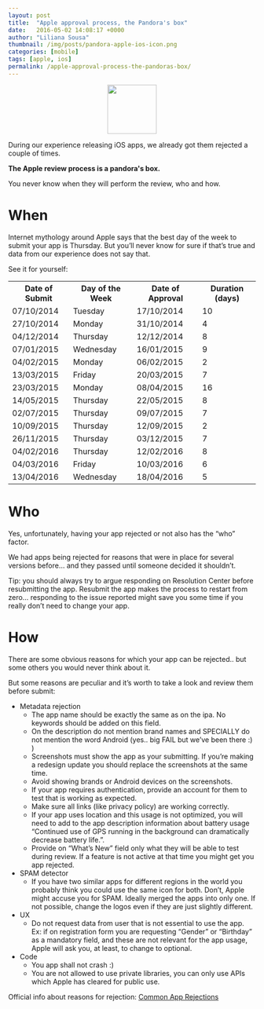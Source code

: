 ```yaml
---
layout: post
title:  "Apple approval process, the Pandora's box"
date:   2016-05-02 14:08:17 +0000
author: "Liliana Sousa"
thumbnail: /img/posts/pandora-apple-ios-icon.png
categories: [mobile]
tags: [apple, ios]
permalink: /apple-approval-process-the-pandoras-box/
---
```



<center>
	<img src="/img/posts/pandora-apple-ios-icon.png" style="width: 100px" />
</center>


During our experience releasing iOS apps, we already got them rejected a couple of times.    

**The Apple review process is a pandora's box.**    

You never know when they will perform the review, who and how.    


# When

Internet mythology around Apple says that the best day of the week to submit your app is Thursday. But you’ll never know for sure if that’s true and data from our experience does not say that.

See it for yourself:


<table style="width: 100%">
<tbody>
<tr>
<th>Date of Submit</th>
<th>Day of the Week</th>
<th>Date of Approval</th>
<th>Duration (days)</th>
</tr>
<tr>
<td>07/10/2014</td>
<td>Tuesday</td>
<td>17/10/2014</td>
<td>10</td>
</tr>
<tr>
<td>27/10/2014</td>
<td>Monday</td>
<td>31/10/2014</td>
<td>4</td>
</tr>
<tr>
<td>04/12/2014</td>
<td>Thursday</td>
<td>12/12/2014</td>
<td>8</td>
</tr>
<tr>
<td>07/01/2015</td>
<td>Wednesday</td>
<td>16/01/2015</td>
<td>9</td>
</tr>
<tr>
<td>04/02/2015</td>
<td>Monday</td>
<td>06/02/2015</td>
<td>2</td>
</tr>
<tr>
<td>13/03/2015</td>
<td>Friday</td>
<td>20/03/2015</td>
<td>7</td>
</tr>
<tr>
<td>23/03/2015</td>
<td>Monday</td>
<td>08/04/2015</td>
<td>16</td>
</tr>
<tr>
<td>14/05/2015</td>
<td>Thursday</td>
<td>22/05/2015</td>
<td>8</td>
</tr>
<tr>
<td>02/07/2015</td>
<td>Thursday</td>
<td>09/07/2015</td>
<td>7</td>
</tr>
<tr>
<td>10/09/2015</td>
<td>Thursday</td>
<td>12/09/2015</td>
<td>2</td>
</tr>
<tr>
<td>26/11/2015</td>
<td>Thursday</td>
<td>03/12/2015</td>
<td>7</td>
</tr>
<tr>
<td>04/02/2016</td>
<td>Thursday</td>
<td>12/02/2016</td>
<td>8</td>
</tr>
<tr>
<td>04/03/2016</td>
<td>Friday</td>
<td>10/03/2016</td>
<td>6</td>
</tr>
<tr>
<td>13/04/2016</td>
<td>Wednesday</td>
<td>18/04/2016</td>
<td>5</td>
</tr>
</tbody>
</table>


# Who

Yes, unfortunately, having your app rejected or not also has the “who” factor.

We had apps being rejected for reasons that were in place for several versions before… and they passed until someone decided it shouldn’t.

Tip: you should always try to argue responding on Resolution Center before resubmitting the app. Resubmit the app makes the process to restart from zero… responding to the issue reported might save you some time if you really don’t need to change your app.


# How

There are some obvious reasons for which your app can be rejected.. but some others you would never think about it.

But some reasons are peculiar and it’s worth to take a look and review them before submit:

* Metadata rejection
	* The app name should be exactly the same as on the ipa. No keywords should be added on this field.
	* On the description do not mention brand names and SPECIALLY do not mention the word Android (yes.. big FAIL but we’ve been there :) )
	* Screenshots must show the app as your submitting. If you’re making a redesign update you should replace the screenshots at the same time.
	* Avoid showing brands or Android devices on the screenshots.
	* If your app requires authentication, provide an account for them to test that is working as expected.
	* Make sure all links (like privacy policy) are working correctly.
	* If your app uses location and this usage is not optimized, you will need to add to the app description information about battery usage “Continued use of GPS running in the background can dramatically decrease battery life.”.
	* Provide on “What’s New” field only what they will be able to test during review. If a feature is not active at that time you might get you app rejected.
* SPAM detector
	* If you have two similar apps for different regions in the world you probably think you could use the same icon for both. Don’t, Apple might accuse you for SPAM. Ideally merged the apps into only one. If not possible, change the logos even if they are just slightly different.
* UX
	* Do not request data from user that is not essential to use the app. Ex: if on registration form you are requesting “Gender” or “Birthday” as a mandatory field, and these are not relevant for the app usage, Apple will ask you, at least, to change to optional.
* Code
	* You app shall not crash :)
	* You are not allowed to use private libraries, you can only use APIs which Apple has cleared for public use.

Official info about reasons for rejection: [Common App Rejections](https://developer.apple.com/app-store/review/rejections/)
